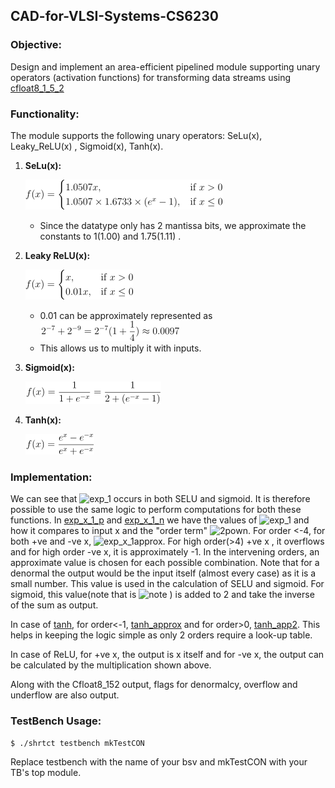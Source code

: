 ## CAD-for-VLSI-Systems-CS6230

### Objective:
Design and implement an area-efficient pipelined module supporting unary operators (activation functions) for transforming data streams using [cfloat8_1_5_2](https://cdn.motor1.com/pdf-files/535242876-tesla-dojo-technology.pdf)


### Functionality:
The module supports the following unary operators: SeLu(x), Leaky_ReLU(x) , Sigmoid(x),  Tanh(x).

1. **SeLu(x):**

   ![Selu](imgs/selu.png)
   - Since the datatype only has 2 mantissa bits, we approximate the constants to 1(1.00) and 1.75(1.11) .

2. **Leaky ReLU(x):**
   
   ![Leaky_relu](imgs/leaky.png)
    -  0.01 can be approximately represented as
   ![leakyval](imgs/leakyval.png)
    -  This allows us to multiply it with inputs.
3. **Sigmoid(x):**
   
   ![Sigmoid Formula](imgs/sigmoid.png)

4. **Tanh(x):**
   
   ![tanh](imgs/tanh.png)


### Implementation:
We can see that ![exp_1](https://latex2image-output.s3.amazonaws.com/img-aWkXPz7WZuRP.png) occurs in both SELU and sigmoid. It is therefore possible to use the same logic to perform computations for both these functions. In [exp_x_1_p](approx/exp_x_1_p.txt) and [exp_x_1_n](approx/exp_x_1_n.txt) we have the values of ![exp_1](https://latex2image-output.s3.amazonaws.com/img-aWkXPz7WZuRP.png) and how it compares to input x and the "order term" ![2pown](https://latex2image-output.s3.amazonaws.com/img-Um2UwRyJaJ5P.png). For order <-4, for both +ve and -ve x,  ![exp_x_1approx](https://latex2image-output.s3.amazonaws.com/img-fQ9CRyad6Kff.png). For high order(>4) +ve x , it overflows and for high order -ve x, it is approximately -1. In the intervening orders, an approximate value is chosen for each possible combination. Note that for a denormal the output would be the input itself (almost every case)  as it is a small number.
This value is used in the calculation of SELU and sigmoid. For sigmoid, this value(note that is ![note](https://latex2image-output.s3.amazonaws.com/img-huNZ3fpnT8rx.png) ) is added to 2 and take the inverse of the sum as output.

In case of [tanh](approx/tanh.txt), for order<-1, [tanh_approx](https://latex2image-output.s3.amazonaws.com/img-kWVCr2tKEdr5.png) and for order>0,  [tanh_app2](https://latex2image-output.s3.amazonaws.com/img-ACd89ngT5Gp2.png). This helps in keeping the logic simple as only 2 orders require a look-up table. 

In case of ReLU, for +ve x, the output is x itself and for -ve x, the output can be calculated by the multiplication shown above.


Along with the Cfloat8_152 output, flags for denormalcy, overflow and underflow are also output.


### TestBench Usage:
```bash
$ ./shrtct testbench mkTestCON
```
Replace testbench with the name of your bsv and mkTestCON with your TB's top module.
